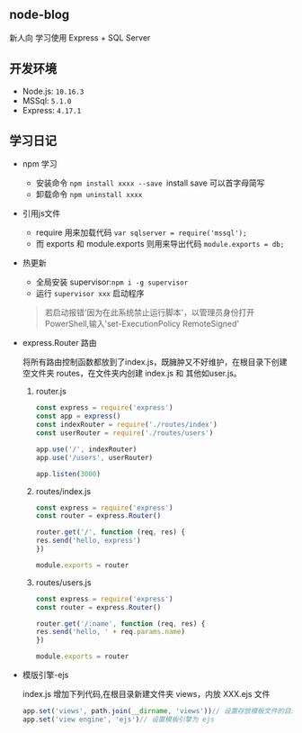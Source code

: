 ## node-blog

新人向  学习使用 Express + SQL Server


## 开发环境

- Node.js: `10.16.3`
- MSSql: `5.1.0`
- Express: `4.17.1`


## 学习日记

- npm 学习
    - 安装命令 `npm install xxxx --save `install save 可以首字母简写
    - 卸载命令 `npm uninstall xxxx`

- 引用js文件
    - require 用来加载代码 `var sqlserver = require('mssql');`
    - 而 exports 和 module.exports 则用来导出代码 `module.exports = db;`

- 热更新
    - 全局安装 supervisor:`npm i -g supervisor`
    - 运行 `supervisor xxx` 启动程序
    > 若启动报错'因为在此系统禁止运行脚本'，以管理员身份打开PowerShell,输入'set-ExecutionPolicy RemoteSigned'

- express.Router 路由
 
    将所有路由控制函数都放到了index.js，既臃肿又不好维护，在根目录下创建空文件夹 routes，在文件夹内创建 index.js 和 其他如user.js。

    1. router.js

        ```js   
        const express = require('express')
        const app = express()
        const indexRouter = require('./routes/index')
        const userRouter = require('./routes/users')

        app.use('/', indexRouter)
        app.use('/users', userRouter)

        app.listen(3000)
        ```
    2. routes/index.js
        ```js 
        const express = require('express')
        const router = express.Router()

        router.get('/', function (req, res) {
        res.send('hello, express')
        })

        module.exports = router
        ```
    3. routes/users.js
        ```js 
        const express = require('express')
        const router = express.Router()

        router.get('/:name', function (req, res) {
        res.send('hello, ' + req.params.name)
        })

        module.exports = router
        ```

- 模版引擎-ejs

    index.js 增加下列代码,在根目录新建文件夹 views，内放 XXX.ejs 文件

    ```js
    app.set('views', path.join(__dirname, 'views'))// 设置存放模板文件的目录
    app.set('view engine', 'ejs')// 设置模板引擎为 ejs
    ```
